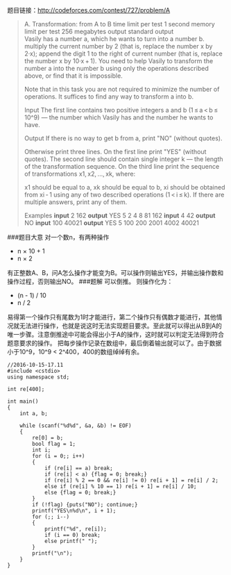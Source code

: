 题目链接：http://codeforces.com/contest/727/problem/A
>  A. Transformation: from A to B 
>  time limit per test 1 second 
>  memory limit per test 256 megabytes 
> output standard output  
> Vasily has a number a, which he wants to turn into a number b. 
>multiply the current number by 2 (that is, replace the number x by
> 2·x); append the digit 1 to the right of current number (that is,
> replace the number x by 10·x + 1). You need to help Vasily to
> transform the number a into the number b using only the operations
> described above, or find that it is impossible.
> 
> Note that in this task you are not required to minimize the number of
> operations. It suffices to find any way to transform a into b.
> 
> Input The first line contains two positive integers a and b
> (1 ≤ a < b ≤ 10^9) — the number which Vasily has and the number he
> wants to have.
> 
> Output If there is no way to get b from a, print "NO" (without
> quotes).
> 
> Otherwise print three lines. On the first line print "YES" (without
> quotes). The second line should contain single integer k — the length
> of the transformation sequence. On the third line print the sequence
> of transformations x1, x2, ..., xk, where:
> 
> x1 should be equal to a, xk should be equal to b, xi should be
> obtained from xi - 1 using any of two described operations
> (1 < i ≤ k). If there are multiple answers, print any of them.
> 
> Examples 
> **input** 
>2 162
>**output**
>YES
>5
>2 4 8 81 162
>**input** 
>4 42 
>**output** 
>NO
>**input** 
>100 40021 
>**output** 
>YES 
>5
>100 200 2001 4002 40021

###题目大意
对一个数n，有两种操作

 - n × 10 + 1 
 - n × 2

有正整数A、B，问A怎么操作才能变为B。可以操作则输出YES，并输出操作数和操作过程，否则输出NO。
###题解
可以倒推。
则操作化为：

 - (n - 1) / 10
 - n / 2
 
易得第一个操作只有尾数为1时才能进行，第二个操作只有偶数才能进行，其他情况就无法进行操作，也就是说这时无法实现题目要求。至此就可以得出从B到A的唯一步骤。注意倒推途中可能会得出小于A的操作，这时就可以判定无法得到符合题意要求的操作。
把每步操作记录在数组中，最后倒着输出就可以了。由于数据小于10^9，10^9 < 2^400，400的数组绰绰有余。

```
//2016-10-15-17.11
#include <cstdio>
using namespace std;

int re[400];

int main()
{
    int a, b;

    while (scanf("%d%d", &a, &b) != EOF)
    {
        re[0] = b;
        bool flag = 1;
        int i;
        for (i = 0;; i++)
        {
            if (re[i] == a) break;
            if (re[i] < a) {flag = 0; break;}
            if (re[i] % 2 == 0 && re[i] != 0) re[i + 1] = re[i] / 2;
            else if (re[i] % 10 == 1) re[i + 1] = re[i] / 10;
            else {flag = 0; break;}
        }
        if (!flag) {puts("NO"); continue;}
        printf("YES\n%d\n", i + 1);
        for (;; i--)
        {
            printf("%d", re[i]);
            if (i == 0) break;
            else printf(" ");
        }
        printf("\n");
    }
}
``` 